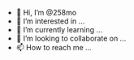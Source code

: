 - 👋 Hi, I’m @258mo
- 👀 I’m interested in ...
- 🌱 I’m currently learning ...
- 💞️ I’m looking to collaborate on ...
- 📫 How to reach me ...

<!---
258mo/258mo is a ✨ special ✨ repository because its `README.md` (this file) appears on your GitHub profile.
You can click the Preview link to take a look at your changes.
--->
